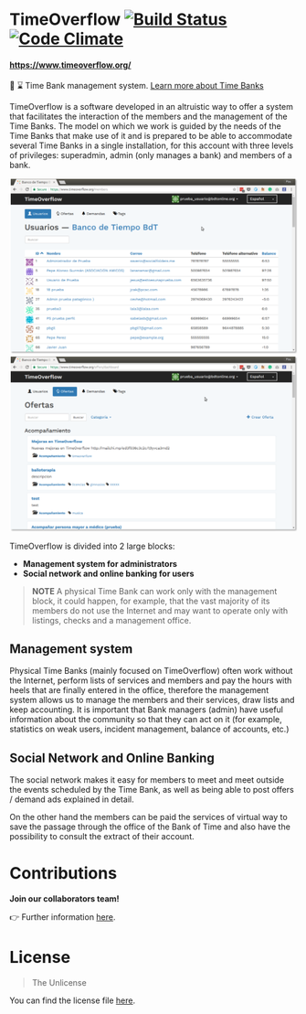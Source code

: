 # TimeOverflow [![Build Status](https://travis-ci.org/coopdevs/timeoverflow.svg)](https://travis-ci.org/coopdevs/timeoverflow) [![Code Climate](https://codeclimate.com/github/timeoverflow/timeoverflow/badges/gpa.svg)](https://codeclimate.com/github/timeoverflow/timeoverflow)
#### https://www.timeoverflow.org/

:bank: :hourglass: Time Bank management system. [Learn more about Time Banks](http://www.bdtonline.org/)

TimeOverflow is a software developed in an altruistic way to offer a system that
facilitates the interaction of the members and the management of the Time Banks.
The model on which we work is guided by the needs of the Time Banks that make use
of it and is prepared to be able to accommodate several Time Banks in a single installation,
for this account with three levels of privileges: superadmin, admin (only manages a bank)
and members of a bank.

![Users list](docs/usuarios.png) ![Offers list](docs/ofertas.png)

TimeOverflow is divided into 2 large blocks:

* **Management system for administrators**
* **Social network and online banking for users**

> **NOTE** A physical Time Bank can work only with the management block, it could happen, for example, that the vast majority of its members do not use the Internet and may want to operate only with listings, checks and a management office.

## Management system

Physical Time Banks (mainly focused on TimeOverflow) often work without the Internet, perform
lists of services and members and pay the hours with heels that are finally entered in the office, therefore
the management system allows us to manage the members and their services, draw lists and keep accounting.
It is important that Bank managers (admin) have useful information about the community so that they can act on it
(for example, statistics on weak users, incident management, balance of accounts, etc.)

## Social Network and Online Banking

The social network makes it easy for members to meet and meet outside the events scheduled by the Time Bank,
as well as being able to post offers / demand ads explained in detail.

On the other hand the members can be paid the services of virtual way to save the passage through the office of the Bank
of Time and also have the possibility to consult the extract of their account.

# Contributions

**Join our collaborators team!**

:point_right: Further information [here](docs/CONTRIBUTING.en.md).

# License

> The Unlicense

You can find the license file [here](UNLICENSE).